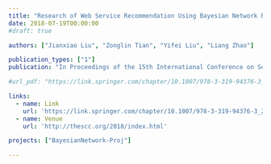 ```yaml
---
title: "Research of Web Service Recommendation Using Bayesian Network Reasoning"
date: 2018-07-19T00:00:00
#draft: true

authors: ["Jianxiao Liu", "Zonglin Tian", "Yifei Liu", "Liang Zhao"]

publication_types: ["1"]
publication: "In Proceedings of the 15th International Conference on Services Computing (SCC), Seattle, WA. (Research Track)"

#url_pdf: "https://link.springer.com/chapter/10.1007/978-3-319-94376-3_2"

links:
  - name: Link
    url: 'https://link.springer.com/chapter/10.1007/978-3-319-94376-3_2'
  - name: Venue
    url: 'http://thescc.org/2018/index.html'

projects: ["BayesianNetwork-Proj"]

---
```


